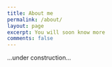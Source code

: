 ```yaml
---
title: About me
permalink: /about/
layout: page
excerpt: You will soon know more
comments: false
---
```


...under construction...